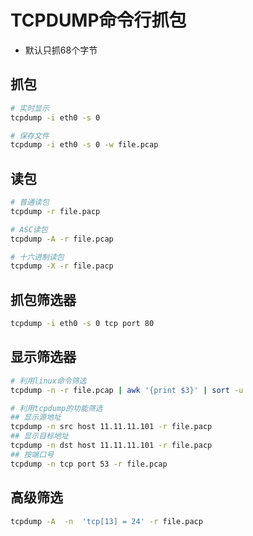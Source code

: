 # TCPDUMP命令行抓包

- 默认只抓68个字节

## 抓包

```bash
# 实时显示
tcpdump -i eth0 -s 0

# 保存文件
tcpdump -i eth0 -s 0 -w file.pcap
```

## 读包

```bash
# 普通读包
tcpdump -r file.pacp

# ASC读包
tcpdump -A -r file.pcap

# 十六进制读包
tcpdump -X -r file.pacp
```

## 抓包筛选器

```bash
tcpdump -i eth0 -s 0 tcp port 80
```

## 显示筛选器

```bash
# 利用linux命令筛选
tcpdump -n -r file.pcap | awk '{print $3}' | sort -u

# 利用tcpdump的功能筛选
## 显示源地址
tcpdump -n src host 11.11.11.101 -r file.pacp
## 显示目标地址
tcpdump -n dst host 11.11.11.101 -r file.pacp
## 按端口号
tcpdump -n tcp port 53 -r file.pcap
```

## 高级筛选

```bash
tcpdump	-A	-n	'tcp[13] = 24' -r file.pacp
```

